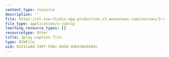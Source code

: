 ```yaml
---
content_type: resource
description: ''
file: https://ol-ocw-studio-app-production.s3.amazonaws.com/courses/3-091sc-introduction-to-solid-state-chemistry-fall-2010/0321ca8d349f536c8d20d4b530e9284c_czAWbZLxFNM.vtt
file_type: application/x-subrip
learning_resource_types: []
resourcetype: Other
title: 3play caption file
type: OCWFile
uid: 0321ca8d-349f-536c-8d20-d4b530e9284c
---
```

